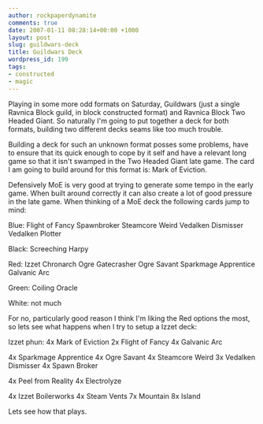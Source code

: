 ```yaml
---
author: rockpaperdynamite
comments: true
date: 2007-01-11 08:28:14+00:00 +1000
layout: post
slug: guildwars-deck
title: Guildwars Deck
wordpress_id: 199
tags:
- constructed
- magic
---
```


Playing in some more odd formats on Saturday, Guildwars (just a single Ravnica Block guild, in block constructed format) and Ravnica Block Two Headed Giant. So naturally I'm going to put together a deck for both formats, building two different decks seams like too much trouble.

Building a deck for such an unknown format posses some problems, have to ensure that its quick enough to cope by it self and have a relevant long game so that it isn't swamped in the Two Headed Giant late game. The card I am going to build around for this format is: Mark of Eviction.

Defensively MoE is very good at trying to generate some tempo in the early game. When built around correctly it can also create a lot of good pressure in the late game. When thinking of a MoE deck the following cards jump to mind:

Blue:
Flight of Fancy
Spawnbroker
Steamcore Weird
Vedalken Dismisser
Vedalken Plotter<!-- more -->

Black:
Screeching Harpy

Red:
Izzet Chronarch
Ogre Gatecrasher
Ogre Savant
Sparkmage Apprentice
Galvanic Arc

Green:
Coiling Oracle

White:
not much

For no, particularly good reason I think I'm liking the Red options the most, so lets see what happens when I try to setup a Izzet deck:

Izzet phun:
4x Mark of Eviction
2x Flight of Fancy
4x Galvanic Arc

4x  Sparkmage Apprentice
4x Ogre Savant
4x Steamcore Weird
3x Vedalken Dismisser
4x Spawn Broker

4x Peel from Reality
4x Electrolyze

4x Izzet Boilerworks
4x Steam Vents
7x Mountain
8x Island

Lets see how that plays.
